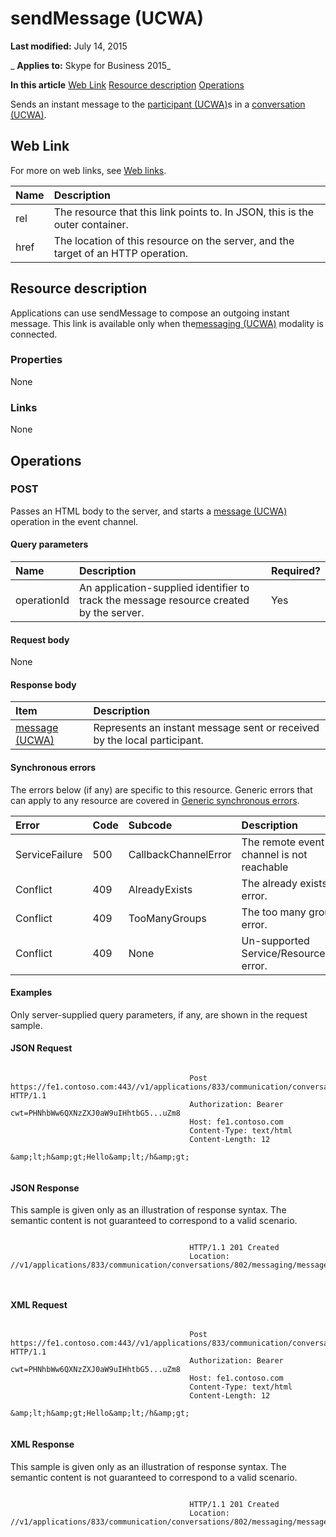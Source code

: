 
# sendMessage (UCWA)

 **Last modified:** July 14, 2015

 _ **Applies to:** Skype for Business 2015_

 **In this article**
[Web Link](#sectionSection0)
[Resource description](#sectionSection1)
[Operations](#sectionSection2)


Sends an instant message to the [participant (UCWA)](participant_ref.md)s in a [conversation (UCWA)](conversation_ref.md). 

## Web Link
<a name="sectionSection0"> </a>

For more on web links, see [Web links](WebLinks.md).



|**Name**|**Description**|
|:-----|:-----|
|rel|The resource that this link points to. In JSON, this is the outer container.|
|href|The location of this resource on the server, and the target of an HTTP operation.|

## Resource description
<a name="sectionSection1"> </a>

 Applications can use sendMessage to compose an outgoing instant message. This link is available only when the[messaging (UCWA)](messaging_ref.md) modality is connected.


### Properties

None


### Links

None


## Operations
<a name="sectionSection2"> </a>




### POST

Passes an HTML body to the server, and starts a [message (UCWA)](message_ref.md) operation in the event channel.


#### Query parameters





|**Name**|**Description**|**Required?**|
|:-----|:-----|:-----|
|operationId|An application-supplied identifier to track the message resource created by the server.|Yes|

#### Request body

None


#### Response body



|**Item**|**Description**|
|:-----|:-----|
|[message (UCWA)](message_ref.md)|Represents an instant message sent or received by the local participant.|

#### Synchronous errors

The errors below (if any) are specific to this resource. Generic errors that can apply to any resource are covered in [Generic synchronous errors](GenericSynchronousErrors.md).



|**Error**|**Code**|**Subcode**|**Description**|
|:-----|:-----|:-----|:-----|
|ServiceFailure|500|CallbackChannelError|The remote event channel is not reachable|
|Conflict|409|AlreadyExists|The already exists error.|
|Conflict|409|TooManyGroups|The too many groups error.|
|Conflict|409|None|Un-supported Service/Resource/API error.|

#### Examples

Only server-supplied query parameters, if any, are shown in the request sample.


#### JSON Request


```

										Post https://fe1.contoso.com:443//v1/applications/833/communication/conversations/802/messaging/sendMessage HTTP/1.1
										Authorization: Bearer cwt=PHNhbWw6QXNzZXJ0aW9uIHhtbG5...uZm8
										Host: fe1.contoso.com
										Content-Type: text/html
										Content-Length: 12
										&amp;lt;h&amp;gt;Hello&amp;lt;/h&amp;gt;
									
```


#### JSON Response

This sample is given only as an illustration of response syntax. The semantic content is not guaranteed to correspond to a valid scenario.


```

										HTTP/1.1 201 Created
										Location: //v1/applications/833/communication/conversations/802/messaging/messages/812
										
									
```


#### XML Request


```

										Post https://fe1.contoso.com:443//v1/applications/833/communication/conversations/802/messaging/sendMessage HTTP/1.1
										Authorization: Bearer cwt=PHNhbWw6QXNzZXJ0aW9uIHhtbG5...uZm8
										Host: fe1.contoso.com
										Content-Type: text/html
										Content-Length: 12
										&amp;lt;h&amp;gt;Hello&amp;lt;/h&amp;gt;
									
```


#### XML Response

This sample is given only as an illustration of response syntax. The semantic content is not guaranteed to correspond to a valid scenario.


```

										HTTP/1.1 201 Created
										Location: //v1/applications/833/communication/conversations/802/messaging/messages/812
										
									
```

